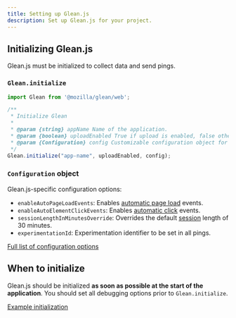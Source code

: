 ```yaml
---
title: Setting up Glean.js
description: Set up Glean.js for your project.
---
```


## Initializing Glean.js

Glean.js must be initialized to collect data and send pings.

### `Glean.initialize`

```js
import Glean from '@mozilla/glean/web';

/**
 * Initialize Glean
 *
 * @param {string} appName Name of the application.
 * @param {boolean} uploadEnabled True if upload is enabled, false otherwise.
 * @param {Configuration} config Customizable configuration object for Glean.
 */
Glean.initialize("app-name", uploadEnabled, config);
```

### `Configuration` object

Glean.js-specific configuration options:

- `enableAutoPageLoadEvents`: Enables [automatic page load](../automatic_instrumentation/page_load_events) events.
- `enableAutoElementClickEvents`: Enables [automatic click](../automatic_instrumentation/click_events) events.
- `sessionLengthInMinutesOverride`: Overrides the default [session](../reference/sessions) length of 30 minutes.
- `experimentationId`: Experimentation identifier to be set in all pings.

<a href="https://mozilla.github.io/glean/book/reference/general/initializing.html#configuration" target="_blank">Full list of configuration options</a>

## When to initialize

Glean.js should be initialized **as soon as possible at the start of the application**. You should set all debugging options prior to `Glean.initialize`.

[Example initialization](../debugging/options#usage)
